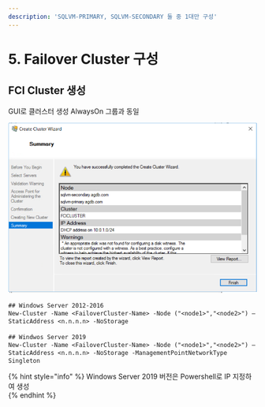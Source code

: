 ```yaml
---
description: 'SQLVM-PRIMARY, SQLVM-SECONDARY 둘 중 1대만 구성'
---
```


# 5. Failover Cluster 구성

## FCI Cluster 생성 

GUI로 클러스터 생성 AlwaysOn 그룹과 동일 

![](../../../.gitbook/assets/vm_setting8.png)

```text
## Windows Server 2012-2016 
New-Cluster -Name <FailoverCluster-Name> -Node ("<node1>","<node2>") –StaticAddress <n.n.n.n> -NoStorage

## Windwos Server 2019
New-Cluster -Name <FailoverCluster-Name> -Node ("<node1>","<node2>") –StaticAddress <n.n.n.n> -NoStorage -ManagementPointNetworkType Singleton
```

{% hint style="info" %}
Windows Server 2019 버전은 Powershell로 IP 지정하여 생성  
{% endhint %}



